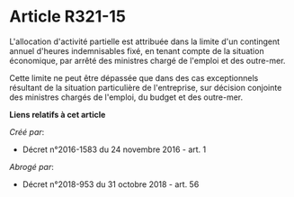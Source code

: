 # Article R321-15

L'allocation d'activité partielle est attribuée dans la limite d'un contingent annuel d'heures indemnisables fixé, en tenant
compte de la situation économique, par arrêté des ministres chargé de l'emploi et des outre-mer.

Cette limite ne peut être dépassée que dans des cas exceptionnels résultant de la situation particulière de l'entreprise, sur
décision conjointe des ministres chargés de l'emploi, du budget et des outre-mer.

**Liens relatifs à cet article**

_Créé par_:

  - Décret n°2016-1583 du 24 novembre 2016 - art. 1

_Abrogé par_:

  - Décret n°2018-953 du 31 octobre 2018 - art. 56
